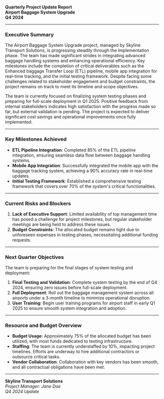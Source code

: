

**Quarterly Project Update Report**  
**Airport Baggage System Upgrade**  
**Q4 2024**

---

### **Executive Summary**

The Airport Baggage System Upgrade project, managed by Skyline Transport Solutions, is progressing steadily through the Implementation phase. The team has made significant strides in integrating advanced baggage handling systems and enhancing operational efficiency. Key milestones include the completion of critical deliverables such as the Enhanced baggage Transfer Loop (ETL) pipeline, mobile app integration for real-time tracking, and the initial testing framework. Despite facing some challenges related to stakeholder engagement and budget constraints, the project remains on track to meet its timeline and scope objectives.

The team is currently focused on finalizing system testing phases and preparing for full-scale deployment in Q1 2025. Positive feedback from internal stakeholders indicates high satisfaction with the progress made so far, but external validation is pending. The project is expected to deliver significant cost savings and operational improvements once fully implemented.

---

### **Key Milestones Achieved**

- **ETL Pipeline Integration**: Completed 85% of the ETL pipeline integration, ensuring seamless data flow between baggage handling systems.
- **Mobile App Integration**: Successfully integrated the mobile app with the baggage tracking system, achieving a 90% accuracy rate in real-time updates.
- **Initial Testing Framework**: Established a comprehensive testing framework that covers over 70% of the system's critical functionalities.

---

### **Current Risks and Blockers**

1. **Lack of Executive Support**: Limited availability of top management time has posed a challenge for project milestones, but regular stakeholder meetings are being held to address these issues.
2. **Budget Constraints**: The allocated budget remains tight due to unforeseen expenses in testing phases, necessitating additional funding requests.

---

### **Next Quarter Objectives**

The team is preparing for the final stages of system testing and deployment:

1. **Final Testing and Validation**: Complete system testing by the end of Q4 2024, ensuring zero issues before full-scale deployment.
2. **Full Deployment**: Roll out the baggage management system across all airports under a 3-month timeline to minimize operational disruption.
3. **User Training**: Begin user training programs for airport staff in early Q1 2025 to ensure smooth system integration and adoption.

---

### **Resource and Budget Overview**

- **Budget Usage**: Approximately 75% of the allocated budget has been utilized, with most funds dedicated to testing infrastructure.
- **Staffing**: The team is currently understaffed by 10%, impacting project timelines. Efforts are underway to hire additional contractors or outsource critical tasks.
- **Vendor Collaboration**: Collaboration with key vendors has been smooth, and all contractual obligations have been met.

---

**Skyline Transport Solutions**  
*Project Manager: Jane Doe*  
*Q4 2024 Update*